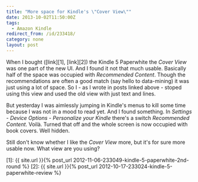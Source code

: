 ```yaml
---
title: "More space for Kindle's \"Cover View\""
date: 2013-10-02T11:50:00Z
tags:
  - Amazon Kindle
redirect_from: /id/233418/
category: none
layout: post
---
```

When I bought ([link][1], [link][2]) the Kindle 5 Paperwhite the _Cover View_ was one part of the new UI. And I found it not that much usable. Basically half of the space was occupied with _Recommended Content_. Though the recommendations are often a good match (say hello to data-mining) it was just using a lot of space. So I - as I wrote in posts linked above - stoped using this view and used the old view with just text and lines.

<!-- excerpt -->

But yesterday I was aimlessly jumping in Kindle's menus to kill some time because I was not in a mood to read yet. And I found something. In _Settings_ - _Device Options_ - _Personalize your Kindle_ there's a switch _Recommended Content_. Voilà. Turned that off and the whole screen is now occupied with book covers. Well hidden.

Still don't know whether I like the _Cover View_ more, but it's for sure more usable now. What view are you using?

[1]: {{ site.url }}{% post_url 2012-11-06-233049-kindle-5-paperwhite-2nd-round %}
[2]: {{ site.url }}{% post_url 2012-10-17-233024-kindle-5-paperwhite-review %}
